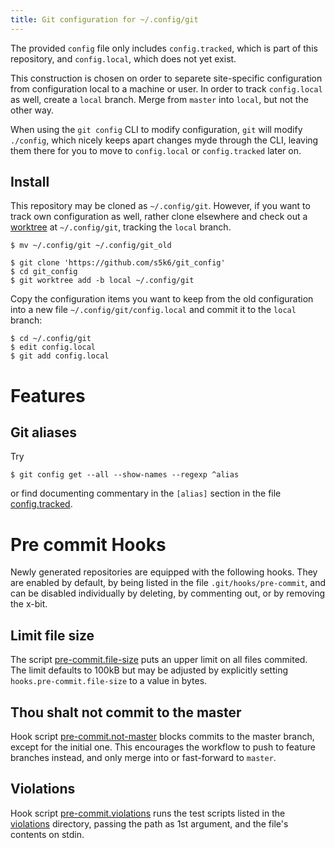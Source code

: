 ```yaml
---
title: Git configuration for ~/.config/git
---
```


The provided `config` file only includes `config.tracked`, which is
part of this repository, and `config.local`, which does not yet exist.

This construction is chosen on order to separete site-specific
configuration from configuration local to a machine or user.  In order
to track `config.local` as well, create a `local` branch.  Merge from
`master` into `local`, but not the other way.

When using the `git config` CLI to modify configuration, `git` will
modify `./config`, which nicely keeps apart changes myde through the
CLI, leaving them there for you to move to `config.local` or
`config.tracked` later on.


Install
-------

This repository may be cloned as `~/.config/git`.  However, if you
want to track own configuration as well, rather clone elsewhere and
check out a [worktree][5] at `~/.config/git`, tracking the `local`
branch.

    $ mv ~/.config/git ~/.config/git_old

    $ git clone 'https://github.com/s5k6/git_config'
    $ cd git_config
    $ git worktree add -b local ~/.config/git

Copy the configuration items you want to keep from the old
configuration into a new file `~/.config/git/config.local` and commit
it to the `local` branch:

    $ cd ~/.config/git
    $ edit config.local
    $ git add config.local


Features
========

Git aliases
-----------

Try

    $ git config get --all --show-names --regexp ^alias

or find documenting commentary in the `[alias]` section in the file
[config.tracked](./config.tracked).



Pre commit Hooks
================

Newly generated repositories are equipped with the following hooks.
They are enabled by default, by being listed in the file
`.git/hooks/pre-commit`, and can be disabled individually by deleting,
by commenting out, or by removing the x-bit.


Limit file size
---------------

The script [pre-commit.file-size][4] puts an upper limit on all files
commited.  The limit defaults to 100kB but may be adjusted by
explicitly setting `hooks.pre-commit.file-size` to a value in bytes.


Thou shalt not commit to the master
-----------------------------------

Hook script [pre-commit.not-master][1] blocks commits to the master
branch, except for the initial one.  This encourages the workflow to
push to feature branches instead, and only merge into or fast-forward
to `master`.


Violations
----------

Hook script [pre-commit.violations][2] runs the test scripts listed in
the [violations][3] directory, passing the path as 1st argument, and
the file's contents on stdin.


[1]: ./templates/hooks/pre-commit.not-master
[2]: ./templates/hooks/pre-commit.violations
[3]: ./templates/hooks/violations/
[4]: ./templates/hooks/pre-commit.file-size
[5]: https://git-scm.com/docs/git-worktree
